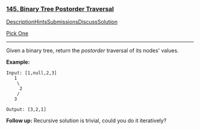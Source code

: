 ### [145. Binary Tree Postorder Traversal](https://leetcode.com/problems/binary-tree-postorder-traversal/description/)

[Description](https://leetcode.com/problems/binary-tree-postorder-traversal/description/)[Hints](https://leetcode.com/problems/binary-tree-postorder-traversal/hints/)[Submissions](https://leetcode.com/problems/binary-tree-postorder-traversal/submissions/)[Discuss](https://leetcode.com/problems/binary-tree-postorder-traversal/discuss/)[Solution](https://leetcode.com/problems/binary-tree-postorder-traversal/solution/)

[Pick One](https://leetcode.com/problems/random-one-question/)

------

Given a binary tree, return the *postorder* traversal of its nodes' values.

**Example:**

```
Input: [1,null,2,3]
   1
    \
     2
    /
   3

Output: [3,2,1]
```

**Follow up:** Recursive solution is trivial, could you do it iteratively?
